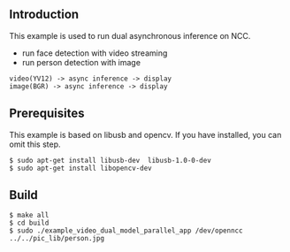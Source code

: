 ## Introduction

This example is used to run dual asynchronous inference on NCC.

- run face detection with video streaming
- run person detection with image

```
video(YV12) -> async inference -> display
image(BGR) -> async inference -> display
```



## Prerequisites

This example is based on libusb and opencv. If you have installed, you can omit this step.

```shell
$ sudo apt-get install libusb-dev  libusb-1.0-0-dev
$ sudo apt-get install libopencv-dev
```



## Build

```shell
$ make all
$ cd build
$ sudo ./example_video_dual_model_parallel_app /dev/openncc ../../pic_lib/person.jpg
```

